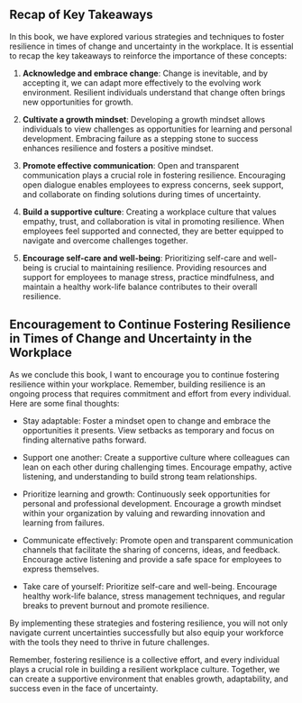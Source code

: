 

Recap of Key Takeaways
----------------------

In this book, we have explored various strategies and techniques to foster resilience in times of change and uncertainty in the workplace. It is essential to recap the key takeaways to reinforce the importance of these concepts:

1. **Acknowledge and embrace change**: Change is inevitable, and by accepting it, we can adapt more effectively to the evolving work environment. Resilient individuals understand that change often brings new opportunities for growth.

2. **Cultivate a growth mindset**: Developing a growth mindset allows individuals to view challenges as opportunities for learning and personal development. Embracing failure as a stepping stone to success enhances resilience and fosters a positive mindset.

3. **Promote effective communication**: Open and transparent communication plays a crucial role in fostering resilience. Encouraging open dialogue enables employees to express concerns, seek support, and collaborate on finding solutions during times of uncertainty.

4. **Build a supportive culture**: Creating a workplace culture that values empathy, trust, and collaboration is vital in promoting resilience. When employees feel supported and connected, they are better equipped to navigate and overcome challenges together.

5. **Encourage self-care and well-being**: Prioritizing self-care and well-being is crucial to maintaining resilience. Providing resources and support for employees to manage stress, practice mindfulness, and maintain a healthy work-life balance contributes to their overall resilience.

Encouragement to Continue Fostering Resilience in Times of Change and Uncertainty in the Workplace
--------------------------------------------------------------------------------------------------

As we conclude this book, I want to encourage you to continue fostering resilience within your workplace. Remember, building resilience is an ongoing process that requires commitment and effort from every individual. Here are some final thoughts:

* Stay adaptable: Foster a mindset open to change and embrace the opportunities it presents. View setbacks as temporary and focus on finding alternative paths forward.

* Support one another: Create a supportive culture where colleagues can lean on each other during challenging times. Encourage empathy, active listening, and understanding to build strong team relationships.

* Prioritize learning and growth: Continuously seek opportunities for personal and professional development. Encourage a growth mindset within your organization by valuing and rewarding innovation and learning from failures.

* Communicate effectively: Promote open and transparent communication channels that facilitate the sharing of concerns, ideas, and feedback. Encourage active listening and provide a safe space for employees to express themselves.

* Take care of yourself: Prioritize self-care and well-being. Encourage healthy work-life balance, stress management techniques, and regular breaks to prevent burnout and promote resilience.

By implementing these strategies and fostering resilience, you will not only navigate current uncertainties successfully but also equip your workforce with the tools they need to thrive in future challenges.

Remember, fostering resilience is a collective effort, and every individual plays a crucial role in building a resilient workplace culture. Together, we can create a supportive environment that enables growth, adaptability, and success even in the face of uncertainty.